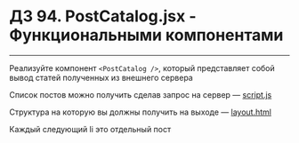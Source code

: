 # ДЗ 94. PostCatalog.jsx - Функциональными компонентами

<hr>

Реализуйте компонент ```<PostCatalog />```, который представляет собой вывод статей полученных из внешнего сервера

Список постов можно получить сделав запрос на сервер — <a href="https://github.com/junjun-it-courses/react-hw/blob/master/task-14/script.js">script.js</a>

Структура на которую вы должны получить на выходе — <a href="https://github.com/junjun-it-courses/react-hw/blob/master/task-14/layout.html">layout.html</a>

Каждый следующий li это отдельный пост
